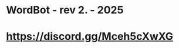 # WordBot - rev 2. - 2025

<h1><a href="https://discord.gg/Mceh5cXwXG">https://discord.gg/Mceh5cXwXG</a></h1>